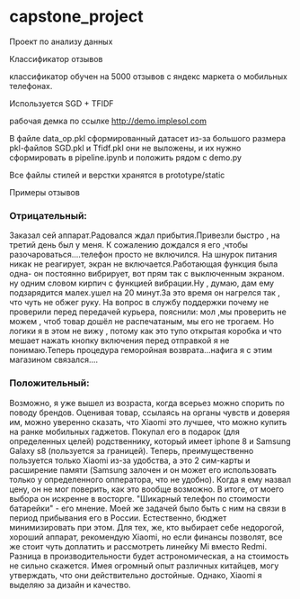 # capstone_project
Проект по анализу данных

Классификатор отзывов

классификатор обучен на 5000 отзывов с яндекс маркета о мобильных телефонах.

Используется SGD + TFIDF

рабочая демка по ссылке http://demo.implesol.com

В файле data_op.pkl сформированный датасет
из-за большого размера pkl-файлов SGD.pkl и Tfidf.pkl они не выложены, и их нужно сформировать в pipeline.ipynb и положить рядом с demo.py

Все файлы стилей и верстки хранятся в prototype/static 

Примеры отзывов

### Отрицательный: 
Заказал сей аппарат.Радовался ждал прибытия.Привезли быстро , на третий день был у меня.
К сожалению дождался я его ,чтобы разочароваться....телефон просто не включился.
На шнурок питания никак не реагирует, экран не включается.Работающая функция была одна- он постоянно вибрирует,
вот прям так с выключенным экраном. ну одним словом кирпич с функцией вибрации.Ну , думаю, дам ему подзарядится 
малех.ушел на 20 минут.За это время он нагрелся так , что чуть не обжег руку.
На вопрос в службу поддержки почему не проверили перед передачей курьера, пояснили: мол ,мы проверить не можем ,
чтоб товар дошёл не распечатаным, мы его не трогаем. Но логики я в этом не вижу , потому как это тупо открытая коробка и 
что мешает нажать кнопку включения перед отправкой я не понимаю.Теперь процедура геморойная возврата...нафига я с этим
магазином связался....


### Положительный:
Возможно, я уже вышел из возраста, когда всерьез можно спорить по поводу брендов. Оценивая товар, ссылаясь на органы чувств
и доверяя им, можно уверенно сказать, что Xiaomi это лучшее, что можно купить на ранке мобильных гаджетов. Покупал его в
подарок (для определенных целей) родственнику, который имеет iphone 8 и Samsung Galaxy s8 (пользуется за границей). Теперь,
преимущественно пользуется только Xiaomi из-за удобства, а это 2 сим-карты и расширение памяти (Samsung залочен и он может
его использовать только у определенного опператора, что не удобно). Когда я ему назвал цену, он не мог поверить, как это
вообще возможно. В итоге, от моего выбора он искренне в восторге. "Шикарный телефон по стоимости батарейки" - его мнение.
Моей же задачей было быть с ним на связи в период прибывания его в России. Естественно, бюджет минимизировать при этом.
Для тех, же, кто выбирает себе недорогой, хороший аппарат, рекомендую Xiaomi, но если финансы позволят, все же стоит чуть
доплатить и рассмотреть линейку Mi вместо Redmi. Разница в производительности будет астрономическая, а на стоимость не сильно
скажется. Имея огромный опыт различных китайцев, могу утверждать, что они действительно достойные. Однако, Xiaomi я выделяю
за дизайн и качество.
